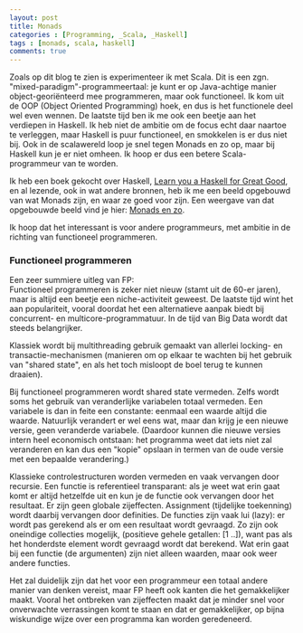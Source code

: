 ```yaml
---
layout: post
title: Monads
categories : [Programming, _Scala, _Haskell]
tags : [monads, scala, haskell]
comments: true
---
```


Zoals op dit blog te zien is experimenteer ik met Scala. Dit is een zgn. "mixed-paradigm"-programmeertaal: je kunt er op Java-achtige manier object-geori&euml;nteerd mee programmeren, maar ook functioneel. Ik kom uit de OOP (Object Oriented Programming) hoek, en dus is het functionele deel wel even wennen. De laatste tijd ben ik me ook een beetje aan het verdiepen in Haskell. Ik heb niet de ambitie om de focus echt daar naartoe te verleggen, maar Haskell is puur functioneel, en smokkelen is er dus niet bij. Ook in de scalawereld loop je snel tegen Monads en zo op, maar bij Haskell kun je er niet omheen. Ik hoop er dus een betere Scala-programmeur van te worden.

Ik heb een boek gekocht over Haskell, <a href="http://learnyouahaskell.com/" target="_blank">Learn you a Haskell for Great Good</a>, en al lezende, ook in wat andere bronnen, heb ik me een beeld opgebouwd van wat Monads zijn, en waar ze goed voor zijn. Een weergave van dat opgebouwde beeld vind je hier: 
<a href="{{ site.baseurl }}/statics/monads/monads.html" target="_blank">Monads en zo</a>.

Ik hoop dat het interessant is voor andere programmeurs, met ambitie in de richting van functioneel programmeren.

### Functioneel programmeren

Een zeer summiere uitleg van FP:<br>
Functioneel programmeren is zeker niet nieuw (stamt uit de 60-er jaren), maar is altijd een beetje een niche-activiteit geweest. De laatste tijd wint het aan populariteit, vooral doordat het een alternatieve aanpak biedt bij concurrent- en multicore-programmatuur. In de tijd van Big Data wordt dat steeds belangrijker.

Klassiek wordt bij multithreading gebruik gemaakt van allerlei locking- en transactie-mechanismen (manieren om op elkaar te wachten bij het gebruik van "shared state", en als het toch misloopt de boel terug te kunnen draaien). 

Bij functioneel programmeren wordt shared state vermeden. Zelfs wordt soms het gebruik van veranderlijke variabelen totaal vermeden. Een variabele is dan in feite een constante: eenmaal een waarde altijd die waarde. Natuurlijk verandert er wel eens wat, maar dan krijg je een nieuwe versie, geen veranderde variabele. (Daardoor kunnen die nieuwe versies intern heel economisch ontstaan: het programma weet dat iets niet zal veranderen en kan dus een "kopie" opslaan in termen van de oude versie met een bepaalde verandering.)

Klassieke controlestructuren worden vermeden en vaak vervangen door recursie. Een functie is referentieel transparant: als je weet wat erin gaat komt er altijd hetzelfde uit en kun je de functie ook vervangen door het resultaat. Er zijn geen globale zijeffecten. Assignment (tijdelijke toekenning) wordt daarbij vervangen door definities. De functies zijn vaak lui (lazy): er wordt pas gerekend als er om een resultaat wordt gevraagd. Zo zijn ook oneindige collecties mogelijk, (positieve gehele getallen: [1 ..]), want pas als het honderdste element wordt gevraagd wordt dat berekend. Wat erin gaat bij een functie (de argumenten) zijn niet alleen waarden, maar ook weer andere functies.

Het zal duidelijk zijn dat het voor een programmeur een totaal andere manier van denken vereist, maar FP heeft ook kanten die het gemakkelijker maakt. Vooral het ontbreken van zijeffecten maakt dat je minder snel voor onverwachte verrassingen komt te staan en dat er gemakkelijker, op bijna wiskundige wijze over een programma kan worden geredeneerd.



